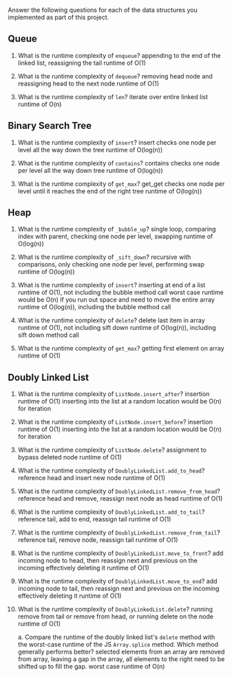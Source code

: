 Answer the following questions for each of the data structures you implemented as part of this project.

## Queue

1.  What is the runtime complexity of `enqueue`?
    appending to the end of the linked list, reassigning the tail
    runtime of O(1)

2.  What is the runtime complexity of `dequeue`?
    removing head node and reassigning head to the next node
    runtime of O(1)

3.  What is the runtime complexity of `len`?
    iterate over entire linked list
    runtime of O(n)

## Binary Search Tree

1. What is the runtime complexity of `insert`?
   insert checks one node per level all the way down the tree
   runtime of O(log(n))

2. What is the runtime complexity of `contains`?
   contains checks one node per level all the way down tree
   runtime of O(log(n))

3. What is the runtime complexity of `get_max`?
   get_get checks one node per level until it reaches the end of the right tree
   runtime of O(log(n))

## Heap

1. What is the runtime complexity of `_bubble_up`?
   single loop, comparing index with parent, checking one node per level, swapping
   runtime of O(log(n))

2. What is the runtime complexity of `_sift_down`?
   recursive with comparisons, only checking one node per level, performing swap
   runtime of O(log(n))

3. What is the runtime complexity of `insert`?
   inserting at end of a list
   runtime of O(1), not including the bubble method call
   worst case runtime would be O(n) if you run out space and need to move the entire array
   runtime of O(log(n)), including the bubble method call

4. What is the runtime complexity of `delete`?
   delete last item in array
   runtime of O(1), not including sift down
   runtime of O(log(n)), including sift down method call

5. What is the runtime complexity of `get_max`?
   getting first element on array
   runtime of O(1)

## Doubly Linked List

1. What is the runtime complexity of `ListNode.insert_after`?
   insertion runtime of O(1)
   inserting into the list at a random location would be O(n) for iteration

2. What is the runtime complexity of `ListNode.insert_before`?
   insertion runtime of O(1)
   inserting into the list at a random location would be O(n) for iteration

3. What is the runtime complexity of `ListNode.delete`?
   assignment to bypass deleted node
   runtime of O(1)

4. What is the runtime complexity of `DoublyLinkedList.add_to_head`?
   reference head and insert new node
   runtime of O(1)

5. What is the runtime complexity of `DoublyLinkedList.remove_from_head`?
   reference head and remove, reassign next node as head
   runtime of O(1)

6. What is the runtime complexity of `DoublyLinkedList.add_to_tail`?
   reference tail, add to end, reassign tail
   runtime of O(1)

7. What is the runtime complexity of `DoublyLinkedList.remove_from_tail`?
   reference tail, remove node, reassign tail
   runtime of O(1)

8. What is the runtime complexity of `DoublyLinkedList.move_to_front`?
   add incoming node to head, then reassign next and previous on the incoming effectively deleting it
   runtime of O(1)

9. What is the runtime complexity of `DoublyLinkedList.move_to_end`?
   add incoming node to tail, then reassign next and previous on the incoming effectively deleting it
   runtime of O(1)

10. What is the runtime complexity of `DoublyLinkedList.delete`?
    running remove from tail or remove from head, or running delete on the node
    runtime of O(1)

    a. Compare the runtime of the doubly linked list's `delete` method with the worst-case runtime of the JS `Array.splice` method. Which method generally performs better?
    selected elements from an array are removed from array, leaving a gap in the array, all elements to the right need to be shifted up to fill the gap.
    worst case runtime of O(n)
